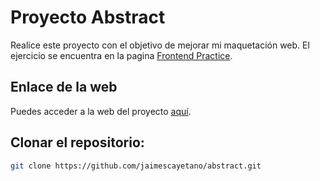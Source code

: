 # Proyecto Abstract

Realice este proyecto con el objetivo de mejorar mi maquetación web. El ejercicio se encuentra en la pagina [Frontend Practice](https://www.frontendpractice.com/projects).

## Enlace de la web

Puedes acceder a la web del proyecto [aquí](https://jaimescayetano.github.io/abstract/).

## Clonar el repositorio:
```bash
git clone https://github.com/jaimescayetano/abstract.git


